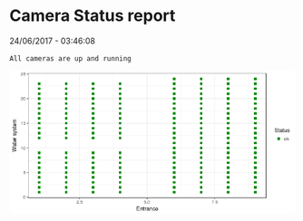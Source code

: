 Camera Status report
================
24/06/2017 - 03:46:08

    All cameras are up and running

![](camreport_files/figure-markdown_github/unnamed-chunk-2-1.png)
